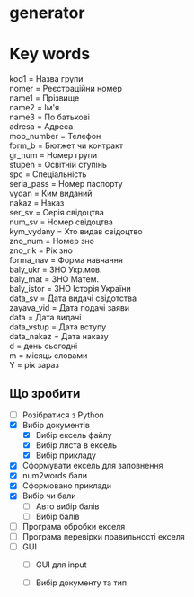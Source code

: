 # generator
# Key words
kod1 = Назва групи  <br />
nomer = Реєстраційни номер <br />
name1 = Прізвище <br />
name2 = Ім'я <br />
name3 = По батькові <br />
adresa = Адреса <br />
mob_number = Телефон <br />
form_b = Бютжет чи контракт <br />
gr_num = Номер групи <br />
stupen = Освітній ступінь <br />
spc = Спеціальність <br />
seria_pass = Номер паспорту <br />
vydan = Ким виданий <br />
nakaz = Наказ <br />
ser_sv = Серія свідоцтва <br />
num_sv = Номер свідоцтва <br />
kym_vydany = Хто видав свідоцтво <br />
zno_num = Номер зно <br />
zno_rik = Рік зно <br />
forma_nav = Форма навчання <br />
baly_ukr = ЗНО Укр.мов. <br />
baly_mat = ЗНО Матем. <br />
baly_istor = ЗНО Історія України <br />
data_sv = Дата видачі свідотства <br />
zayava_vid = Дата подачі заяви <br />
data = Дата видачі <br />
data_vstup = Дата вступу <br />
data_nakaz = Дата наказу <br />
d = день сьогодні <br />
m = місяць словами <br />
Y = рік зараз <br />

<!-- Що зробити -->


## Що зробити

- [ ] Розібратися з Python
- [x] Вибір документів
    - [x] Вибір ексель файлу
    - [x] Вибір листа в ексель
    - [x] Вибір прикладу
- [x] Сформувати ексель для заповнення
- [x] num2words бали
- [x] Сформовано приклади
- [x] Вибір чи бали
  - [ ] Авто вибір балів 
  - [ ] Вибір балів
- [ ] Програма обробки екселя
- [ ] Програма перевірки правильності екселя
- [ ] GUI
    - [ ] GUI для input
    - [ ] Вибір документу та тип

